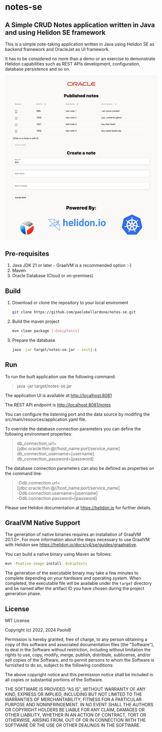 # notes-se

## A Simple CRUD Notes application written in Java and using Helidon SE framework

This is a simple note-taking application written in Java using Helidon SE as backend framework and OracleJet as UI framework.

It has to be considered no more than a demo or an exercise to demonstrate Helidon capabilities such as REST APIs development, configuration, database persistence and so on.

![Screenshot](/docs/images/screenshot.png)

## Pre-requisites

1. Java JDK 21 or later - GraalVM is a recommended option :-)
2. Maven
3. Oracle Database (Cloud or on-premises)

## Build

1. Download or clone the repository to your local enviroment

   ```bash
   git clone https://github.com/paolobellardone/notes-se.git
   ```

2. Build the maven project

   ```bash
   mvn clean package [-DskipTests]
   ```

3. Prepare the database

   ```bash
   java -jar target/notes-se.jar --init|-i
   ```

## Run

To run the built application use the following command:

> java -jar target/notes-se.jar

The application UI is available at <http://localhost:8081>

The REST API endpoint is <http://localhost:8081/notes>

You can configure the listening port and the data source by modifing the src/main/resources/application.yaml file.

To override the database connection parameters you can define the following environment properties:

   > db_connection_url=[jdbc:oracle:thin:@//host_name:port/service_name]  
   > db_connection_username=[username]  
   > db_connection_password=[password]  

The database connection parameters can also be defined as properties on the command line:

   > -Ddb.connection.url=[jdbc:oracle:thin:@//host_name:port/service_name]  
   > -Ddb.connection.username=[username]  
   > -Ddb.connection.password=[password]  

Please see Helidon documentation at <https://helidon.io> for further details.

## GraalVM Native Support

The generation of native binaries requires an installation of GraalVM 20.1.0+. For more
information about the steps necessary to use GraalVM with Helidon
see <https://helidon.io/docs/v4/se/guides/graalnative>.

You can build a native binary using Maven as follows:

```bash
mvn -Pnative-image install -DskipTests
```

The generation of the executable binary may take a few minutes to complete depending on
your hardware and operating system. When completed, the executable file will be available
under the `target` directory and be named after the artifact ID you have chosen during the
project generation phase.

## License

MIT License

Copyright (c) 2022, 2024 PaoloB

Permission is hereby granted, free of charge, to any person obtaining a copy
of this software and associated documentation files (the "Software"), to deal
in the Software without restriction, including without limitation the rights
to use, copy, modify, merge, publish, distribute, sublicense, and/or sell
copies of the Software, and to permit persons to whom the Software is
furnished to do so, subject to the following conditions:

The above copyright notice and this permission notice shall be included in all
copies or substantial portions of the Software.

THE SOFTWARE IS PROVIDED "AS IS", WITHOUT WARRANTY OF ANY KIND, EXPRESS OR
IMPLIED, INCLUDING BUT NOT LIMITED TO THE WARRANTIES OF MERCHANTABILITY,
FITNESS FOR A PARTICULAR PURPOSE AND NONINFRINGEMENT. IN NO EVENT SHALL THE
AUTHORS OR COPYRIGHT HOLDERS BE LIABLE FOR ANY CLAIM, DAMAGES OR OTHER
LIABILITY, WHETHER IN AN ACTION OF CONTRACT, TORT OR OTHERWISE, ARISING FROM,
OUT OF OR IN CONNECTION WITH THE SOFTWARE OR THE USE OR OTHER DEALINGS IN THE
SOFTWARE.
